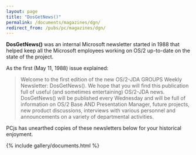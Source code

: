 ```yaml
---
layout: page
title: "DosGetNews()"
permalink: /documents/magazines/dgn/
redirect_from: /pubs/pc/magazines/dgn/
---
```


**DosGetNews()** was an internal Microsoft newsletter started in 1988 that helped keep all the
Microsoft employees working on OS/2 up-to-date on the state of the project.

As the first (May 11, 1988) issue explained:

> Welcome to the first edition of the new OS/2-JDA GROUPS Weekly Newsletter: DosGetNews().  We hope
that you will find this publication full of useful (and sometimes entertaining) OS/2-JDA news.
DosGetNews() will be published every Wednesday and will be full of information on OS/2 Base AND
Presentation Manager, future projects, new product discussions, interviews with various personnel and
announcements on a variety of departmental activities.

PCjs has unearthed copies of these newsletters below for your historical enjoyment.

{% include gallery/documents.html %}
